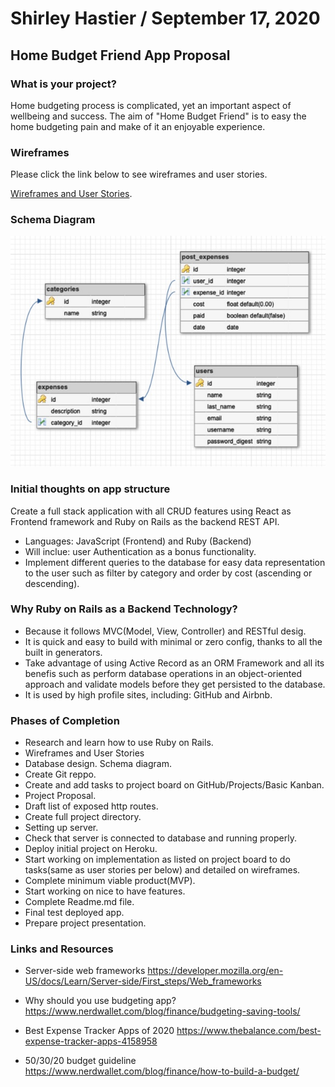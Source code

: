 # Shirley Hastier / September 17, 2020 

## Home Budget Friend App Proposal

### What is your project?

Home budgeting process is complicated, yet an important aspect of wellbeing and success. The aim of "Home Budget Friend" is to easy the home budgeting pain and make of it an enjoyable experience. 

### Wireframes

Please click the link below to see wireframes and user stories.

[Wireframes and User Stories](./Wireframes.md).

### Schema Diagram

![schema-diagram](./assets/schema_diagram.jpg)

### Initial thoughts on app structure

Create a full stack application with all CRUD features using React as Frontend framework and Ruby on Rails as the backend REST API. 
- Languages: JavaScript (Frontend) and Ruby (Backend)
- Will inclue: user Authentication as a bonus functionality.
- Implement different queries to the database for easy data representation to the user such as filter by category and order by cost (ascending or descending).

### Why Ruby on Rails as a Backend Technology?
- Because it follows MVC(Model, View, Controller) and RESTful desig.
- It is quick and easy to build with minimal or zero config, thanks to all the built in generators.
- Take advantage of using Active Record as an ORM Framework and all its benefis such as perform database operations in an object-oriented approach and validate models before they get persisted to the database.
- It is used by high profile sites, including: GitHub and Airbnb.

### Phases of Completion
- Research and learn how to use Ruby on Rails.
- Wireframes and User Stories
- Database design. Schema diagram.
- Create Git reppo.
- Create and add tasks to project board on GitHub/Projects/Basic Kanban.
- Project Proposal.
- Draft list of exposed http routes.
- Create full project directory.
- Setting up server.
- Check that server is connected to database and running properly.
- Deploy initial project on Heroku.
- Start working on implementation as listed on project board to do tasks(same as user stories per below) and detailed on wireframes.
- Complete minimum viable product(MVP).
- Start working on nice to have features.
- Complete Readme.md file.
- Final test deployed app.
- Prepare project presentation.  

### Links and Resources

- Server-side web frameworks
https://developer.mozilla.org/en-US/docs/Learn/Server-side/First_steps/Web_frameworks 

- Why should you use budgeting app?
https://www.nerdwallet.com/blog/finance/budgeting-saving-tools/ 

- Best Expense Tracker Apps of 2020
https://www.thebalance.com/best-expense-tracker-apps-4158958

- 50/30/20 budget guideline
https://www.nerdwallet.com/blog/finance/how-to-build-a-budget/
